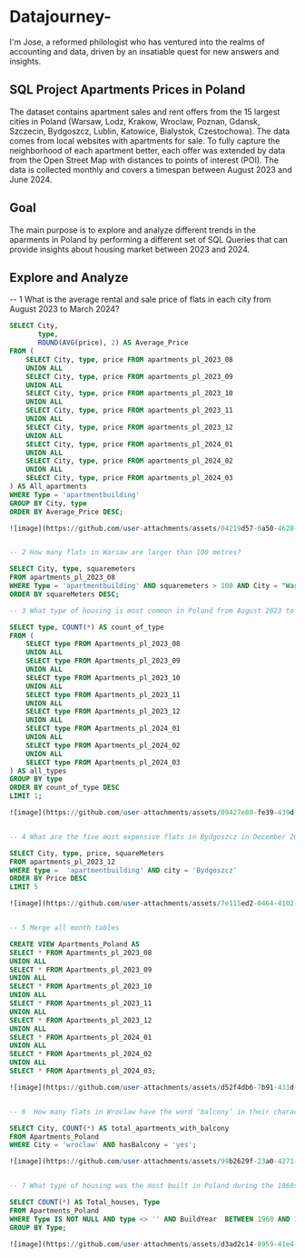 # Datajourney-
I'm Jose, a reformed philologist who has ventured into the realms of accounting and data, driven by an insatiable quest for new answers and insights.


 ## SQL Project Apartments Prices in Poland

 The dataset contains apartment sales and rent offers from the 15 largest cities in Poland (Warsaw, Lodz, Krakow, Wroclaw, Poznan, Gdansk, Szczecin, Bydgoszcz, Lublin, Katowice, Bialystok, Czestochowa). The data comes from local websites with apartments for sale. To fully capture the neighborhood of each apartment better, each offer was extended by data from the Open Street Map with distances to points of interest (POI). The data is collected monthly and covers a timespan between August 2023 and June 2024. 

## Goal

The main purpose is to explore and analyze different trends in the aparments in Poland by performing a different set of SQL Queries that can provide insights about housing market between 2023 and 2024. 

## Explore and Analyze

-- 1 What is the average rental and sale price of flats in each city from August 2023 to March 2024?

```sql
SELECT City, 
       type, 
       ROUND(AVG(price), 2) AS Average_Price
FROM (
    SELECT City, type, price FROM apartments_pl_2023_08
    UNION ALL
    SELECT City, type, price FROM apartments_pl_2023_09
    UNION ALL
    SELECT City, type, price FROM apartments_pl_2023_10
    UNION ALL
    SELECT City, type, price FROM apartments_pl_2023_11
    UNION ALL
    SELECT City, type, price FROM apartments_pl_2023_12
    UNION ALL
    SELECT City, type, price FROM apartments_pl_2024_01
    UNION ALL 
    SELECT City, type, price FROM apartments_pl_2024_02
    UNION ALL
    SELECT City, type, price FROM apartments_pl_2024_03
) AS All_apartments
WHERE Type = 'apartmentbuilding'
GROUP BY City, type
ORDER BY Average_Price DESC;

![image](https://github.com/user-attachments/assets/04219d57-0a50-4628-b77a-8844916ac3ea)


-- 2 How many flats in Warsaw are larger than 100 metres?

SELECT City, type, squaremeters
FROM apartments_pl_2023_08
WHERE Type = 'apartmentbuilding' AND squaremeters > 100 AND City = "Warszawa"
ORDER BY squareMeters DESC;

-- 3 What type of housing is most common in Poland from August 2023 to March 2024?

SELECT type, COUNT(*) AS count_of_type
FROM (
    SELECT type FROM Apartments_pl_2023_08
    UNION ALL
    SELECT type FROM Apartments_pl_2023_09
    UNION ALL
    SELECT type FROM Apartments_pl_2023_10
    UNION ALL
    SELECT type FROM Apartments_pl_2023_11
    UNION ALL
    SELECT type FROM Apartments_pl_2023_12
    UNION ALL
    SELECT type FROM Apartments_pl_2024_01
    UNION ALL
    SELECT type FROM Apartments_pl_2024_02
    UNION ALL
    SELECT type FROM Apartments_pl_2024_03
) AS all_types
GROUP BY type
ORDER BY count_of_type DESC
LIMIT 1;

![image](https://github.com/user-attachments/assets/09427e80-fe39-439d-b65e-5d654ed425b7)


-- 4 What are the five most expensive flats in Bydgoszcz in December 2023?

SELECT City, type, price, squareMeters
FROM apartments_pl_2023_12
WHERE type =  'apartmentbuilding' AND city = 'Bydgoszcz'
ORDER BY Price DESC
LIMIT 5

![image](https://github.com/user-attachments/assets/7e115ed2-0464-4102-924b-dbae3bf1e370)


-- 5 Merge all month tables

CREATE VIEW Apartments_Poland AS
SELECT * FROM Apartments_pl_2023_08
UNION ALL
SELECT * FROM Apartments_pl_2023_09
UNION ALL
SELECT * FROM Apartments_pl_2023_10
UNION ALL
SELECT * FROM Apartments_pl_2023_11
UNION ALL
SELECT * FROM Apartments_pl_2023_12
UNION ALL
SELECT * FROM Apartments_pl_2024_01
UNION ALL
SELECT * FROM Apartments_pl_2024_02
UNION ALL
SELECT * FROM Apartments_pl_2024_03;

![image](https://github.com/user-attachments/assets/d52f4db6-7b91-431d-b610-3214d2ab3eaa)


-- 6  How many flats in Wroclaw have the word ‘balcony’ in their characteristics?

SELECT City, COUNT(*) AS total_apartments_with_balcony
FROM Apartments_Poland
WHERE City = 'wroclaw' AND hasBalcony = 'yes';

![image](https://github.com/user-attachments/assets/99b2629f-23a0-4271-ba3e-493d4c27ac7e)


-- 7 What type of housing was the most built in Poland during the 1960s and 1990s?

SELECT COUNT(*) AS Total_houses, Type
FROM Apartments_Poland 
WHERE Type IS NOT NULL AND type <> '' AND BuildYear  BETWEEN 1960 AND 1990 
GROUP BY Type;

![image](https://github.com/user-attachments/assets/d3ad2c14-8959-41e4-aa90-a0a757ea12a0)
